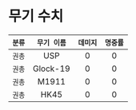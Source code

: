 # 무기 수치
| `분류` | `무기 이름` | `데미지` | `명중률` |
| :---: | :---: | :---: | :---: |
| `권총` | USP | 0 | 0 |
| `권총` | Glock-19 | 0 | 0 |
| `권총` | M1911 | 0 | 0 |
| `권총` | HK45 | 0 | 0 |
